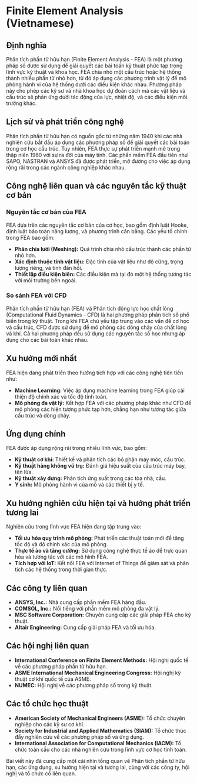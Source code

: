 # Finite Element Analysis (Vietnamese)

## Định nghĩa

Phân tích phần tử hữu hạn (Finite Element Analysis - FEA) là một phương pháp số được sử dụng để giải quyết các bài toán kỹ thuật phức tạp trong lĩnh vực kỹ thuật và khoa học. FEA chia nhỏ một cấu trúc hoặc hệ thống thành nhiều phần tử nhỏ hơn, từ đó áp dụng các phương trình vật lý để mô phỏng hành vi của hệ thống dưới các điều kiện khác nhau. Phương pháp này cho phép các kỹ sư và nhà khoa học dự đoán cách mà các vật liệu và cấu trúc sẽ phản ứng dưới tác động của lực, nhiệt độ, và các điều kiện môi trường khác.

## Lịch sử và phát triển công nghệ

Phân tích phần tử hữu hạn có nguồn gốc từ những năm 1940 khi các nhà nghiên cứu bắt đầu áp dụng các phương pháp số để giải quyết các bài toán trong cơ học cấu trúc. Tuy nhiên, FEA thực sự phát triển mạnh mẽ trong thập niên 1960 với sự ra đời của máy tính. Các phần mềm FEA đầu tiên như SAPO, NASTRAN và ANSYS đã được phát triển, mở đường cho việc áp dụng rộng rãi trong các ngành công nghiệp khác nhau.

## Công nghệ liên quan và các nguyên tắc kỹ thuật cơ bản

### Nguyên tắc cơ bản của FEA

FEA dựa trên các nguyên tắc cơ bản của cơ học, bao gồm định luật Hooke, định luật bảo toàn năng lượng, và phương trình cân bằng. Các yếu tố chính trong FEA bao gồm:

- **Phân chia lưới (Meshing):** Quá trình chia nhỏ cấu trúc thành các phần tử nhỏ hơn.
- **Xác định thuộc tính vật liệu:** Đặc tính của vật liệu như độ cứng, trọng lượng riêng, và tính đàn hồi.
- **Thiết lập điều kiện biên:** Các điều kiện mà tại đó một hệ thống tương tác với môi trường bên ngoài.

### So sánh FEA với CFD

Phân tích phần tử hữu hạn (FEA) và Phân tích động lực học chất lỏng (Computational Fluid Dynamics - CFD) là hai phương pháp phân tích số phổ biến trong kỹ thuật. Trong khi FEA chủ yếu tập trung vào các vấn đề cơ học và cấu trúc, CFD được sử dụng để mô phỏng các dòng chảy của chất lỏng và khí. Cả hai phương pháp đều sử dụng các nguyên tắc số học nhưng áp dụng cho các bài toán khác nhau.

## Xu hướng mới nhất

FEA hiện đang phát triển theo hướng tích hợp với các công nghệ tiên tiến như:

- **Machine Learning:** Việc áp dụng machine learning trong FEA giúp cải thiện độ chính xác và tốc độ tính toán.
- **Mô phỏng đa vật lý:** Kết hợp FEA với các phương pháp khác như CFD để mô phỏng các hiện tượng phức tạp hơn, chẳng hạn như tương tác giữa cấu trúc và dòng chảy.

## Ứng dụng chính

FEA được áp dụng rộng rãi trong nhiều lĩnh vực, bao gồm:

- **Kỹ thuật cơ khí:** Thiết kế và phân tích các bộ phận máy móc, cấu trúc.
- **Kỹ thuật hàng không vũ trụ:** Đánh giá hiệu suất của cấu trúc máy bay, tên lửa.
- **Kỹ thuật xây dựng:** Phân tích ứng suất trong các tòa nhà, cầu.
- **Y sinh:** Mô phỏng hành vi của mô và các thiết bị y tế.

## Xu hướng nghiên cứu hiện tại và hướng phát triển tương lai

Nghiên cứu trong lĩnh vực FEA hiện đang tập trung vào:

- **Tối ưu hóa quy trình mô phỏng:** Phát triển các thuật toán mới để tăng tốc độ và độ chính xác của mô phỏng.
- **Thực tế ảo và tăng cường:** Sử dụng công nghệ thực tế ảo để trực quan hóa và tương tác với các mô hình FEA.
- **Tích hợp với IoT:** Kết nối FEA với Internet of Things để giám sát và phân tích các hệ thống trong thời gian thực.

## Các công ty liên quan

- **ANSYS, Inc.:** Nhà cung cấp phần mềm FEA hàng đầu.
- **COMSOL, Inc.:** Nổi tiếng với phần mềm mô phỏng đa vật lý.
- **MSC Software Corporation:** Chuyên cung cấp các giải pháp FEA cho kỹ thuật.
- **Altair Engineering:** Cung cấp giải pháp FEA và tối ưu hóa.

## Các hội nghị liên quan

- **International Conference on Finite Element Methods:** Hội nghị quốc tế về các phương pháp phần tử hữu hạn.
- **ASME International Mechanical Engineering Congress:** Hội nghị kỹ thuật cơ khí quốc tế của ASME.
- **NUMEC:** Hội nghị về các phương pháp số trong kỹ thuật.

## Các tổ chức học thuật

- **American Society of Mechanical Engineers (ASME):** Tổ chức chuyên nghiệp cho các kỹ sư cơ khí.
- **Society for Industrial and Applied Mathematics (SIAM):** Tổ chức thúc đẩy nghiên cứu về các phương pháp số và ứng dụng.
- **International Association for Computational Mechanics (IACM):** Tổ chức toàn cầu cho các nhà nghiên cứu trong lĩnh vực cơ học tính toán.

Bài viết này đã cung cấp một cái nhìn tổng quan về Phân tích phần tử hữu hạn, các ứng dụng, xu hướng hiện tại và tương lai, cùng với các công ty, hội nghị và tổ chức có liên quan.